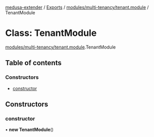[medusa-extender](../README.md) / [Exports](../modules.md) / [modules/multi-tenancy/tenant.module](../modules/modules_multi_tenancy_tenant_module.md) / TenantModule

# Class: TenantModule

[modules/multi-tenancy/tenant.module](../modules/modules_multi_tenancy_tenant_module.md).TenantModule

## Table of contents

### Constructors

- [constructor](modules_multi_tenancy_tenant_module.TenantModule.md#constructor)

## Constructors

### constructor

• **new TenantModule**()
